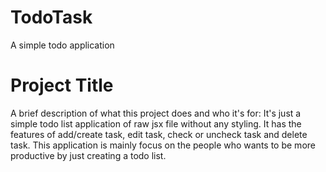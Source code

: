 # TodoTask
A simple todo application

# Project Title
A brief description of what this project does and who it's for:
It's just a simple todo list application of raw jsx file without any styling. It has the features of add/create task, edit task, check or uncheck task and delete task. This application is mainly focus on the people who wants to be more productive by just creating a todo list.
